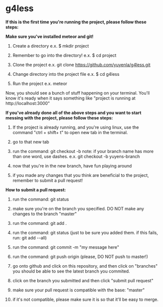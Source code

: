 # g4less

**If this is the first time you're running the project,
please follow these steps:**

**Make sure you've installed meteor and git!**

1. Create a directory
  e.x. $ mkdir project

2. Remember to go into the directory!
  e.x. $ cd project

3. Clone the project
  e.x. git clone https://github.com/yuyenla/g4less.git

4. Change directory into the project file
  e.x. $ cd g4less
  
5. Run the project
  e.x. meteor 
  
Now, you should see a bunch of stuff happening on your terminal. You'll know it's ready when it says something like "project is running at
http://localhost:3000"

**If you've already done all of the above steps and you want to start messing with the project, please follow these steps:**
1. If the project is already running, and you're using linux, use the command "ctrl + shift+ t" to open new tab in the terminal.

2. go to that new tab

3. run the command: git checkout -b <branchname>
   note: if your branch name has more than one word, use dashes. e.x. git checkout -b yuyens-branch
4. now that you're in the new branch, have fun playing around

5. if you made any changes that you think are beneficial to the project, remember to submit a pull request!

**How to submit a pull request:**
1. run the command: git status

2. make sure you're on the branch you specified. DO NOT make any changes to the branch "master"

4. run the command: git add . 

5. run the command: git status (just to be sure you added them. if this fails, run: git add --all)

6. run the command: git commit -m "my message here"

7. run the command: git push origin <branchname> (please, DO NOT push to master!)

8. go onto github and click on this repository, and then click on "branches" you should be able to see the latest branch you commited.

9. click on the branch you submitted and then click "submit pull request" 

10. make sure your pull request is compatible with the base: "master"

11. if it's not compatible, please make sure it is so that it'll be easy to merge.

